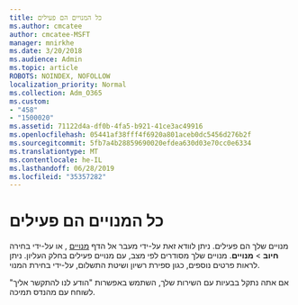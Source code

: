 ```yaml
---
title: כל המנויים הם פעילים
ms.author: cmcatee
author: cmcatee-MSFT
manager: mnirkhe
ms.date: 3/20/2018
ms.audience: Admin
ms.topic: article
ROBOTS: NOINDEX, NOFOLLOW
localization_priority: Normal
ms.collection: Adm_O365
ms.custom:
- "458"
- "1500020"
ms.assetid: 71122d4a-df0b-4fa5-b921-41ce3ac49916
ms.openlocfilehash: 05441af38fff4f6920a801aceb0dc5456d276b2f
ms.sourcegitcommit: 5fb7a4b28859690020efdea630d03e70cc0e6334
ms.translationtype: MT
ms.contentlocale: he-IL
ms.lasthandoff: 06/28/2019
ms.locfileid: "35357282"
---
```

# <a name="all-subscriptions-are-active"></a>כל המנויים הם פעילים

מנויים שלך הם פעילים. ניתן לוודא זאת על-ידי מעבר אל הדף [מנויים](https://go.microsoft.com/fwlink/p/?linkid=842054) , או על-ידי בחירה **חיוב** \> **מנויים**. מנויים שלך מסודרים לפי מצב, עם מנויים פעילים בחלק העליון. ניתן לראות פרטים נוספים, כגון ספירת רשיון ושיטת התשלום, על-ידי בחירת המנוי.
  
אם אתה נתקל בבעיות עם השירות שלך, השתמש באפשרות "הודע לנו להתקשר אליך" לשוחח עם מהנדס תמיכה.
  